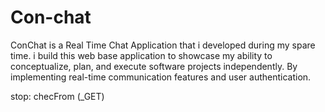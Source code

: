 # Con-chat
ConChat is a Real Time Chat Application that i developed during my spare time. i build this web base application to showcase my ability to conceptualize, plan, and execute software projects independently. By implementing real-time communication features and user authentication.


stop: checFrom (_GET)
